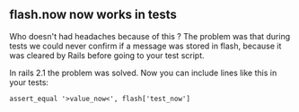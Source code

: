 ## flash.now now works in tests

Who doesn't had headaches because of this ? The problem was that during tests we could never confirm if a message was stored in flash, because it was cleared by Rails before going to your test script.

In rails 2.1 the problem was solved. Now you can include lines like this in your tests:

	assert_equal '>value_now<', flash['test_now']
